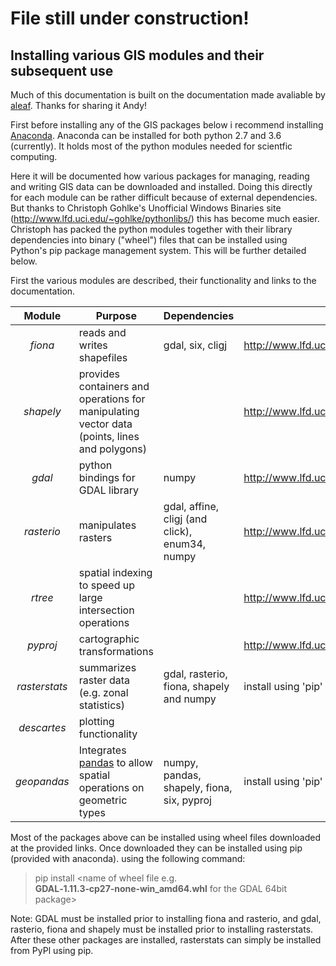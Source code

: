 # File still under construction!

## Installing various GIS modules and their subsequent use
Much of this documentation is built on the documentation made avaliable by [aleaf](https://github.com/aleaf). Thanks for sharing it  Andy!

First before installing any of the GIS packages below i recommend installing [Anaconda](https://www.continuum.io/). Anaconda can be installed for both python 2.7 and 3.6 (currently). It holds most of the python modules needed for scientfic computing.

Here it will be documented how various packages for managing, reading and writing GIS data can be downloaded and installed. Doing this directly for each module can be rather difficult because of external dependencies. But thanks to Christoph Gohlke's Unofficial Windows Binaries site (http://www.lfd.uci.edu/~gohlke/pythonlibs/) this has become much easier. Christoph has packed the python modules together with their library dependencies into binary ("wheel") files that can be installed using Python's pip package management system. This will be further detailed below.

First the various modules are described, their functionality and links to the documentation.

|  Module  |  Purpose  |  Dependencies  |  Unofficial binary  |  Documentation  |
|:---: |-----------|----------------|---------------------|-----------------|
| *fiona*  | reads and writes shapefiles | gdal, six, cligj | http://www.lfd.uci.edu/~gohlke/pythonlibs/#fiona | http://toblerity.org/fiona/ |
| *shapely*| provides containers and operations for manipulating vector data (points, lines and polygons)|  |  	http://www.lfd.uci.edu/~gohlke/pythonlibs/#shapely | https://pypi.python.org/pypi/Shapely |
| *gdal*   | python bindings for GDAL library | numpy | http://www.lfd.uci.edu/~gohlke/pythonlibs/#gdal | https://pypi.python.org/pypi/GDAL and http://www.gdal.org/ | 
| *rasterio* | manipulates rasters | gdal, affine, cligj (and click), enum34, numpy | http://www.lfd.uci.edu/~gohlke/pythonlibs/#rasterio | https://mapbox.github.io/rasterio/ |
| *rtree* | spatial indexing to speed up large intersection operations |  | http://www.lfd.uci.edu/~gohlke/pythonlibs/#rtree | http://toblerity.org/rtree/ |
| *pyproj* | cartographic transformations | | http://www.lfd.uci.edu/~gohlke/pythonlibs/#pyproj | https://github.com/jswhit/pyproj |
| *rasterstats* | summarizes raster data (e.g. zonal statistics) | gdal, rasterio, fiona, shapely and numpy | install using 'pip' | http://pythonhosted.org/rasterstats/ |
| *descartes* | plotting functionality  |    |    |  https://bitbucket.org/sgillies/descartes/  |  |
| *geopandas* | Integrates [pandas](http://pandas.pydata.org/) to allow spatial operations on geometric types | numpy, pandas, shapely, fiona, six, pyproj | install using 'pip' (http://geopandas.org/install.html) | http://geopandas.org/index.html |

Most of the packages above can be installed using wheel files downloaded at the provided links. Once downloaded they can be installed using pip (provided with anaconda). using the following command:

>pip install <name of wheel file e.g. **GDAL‑1.11.3‑cp27‑none‑win_amd64.whl** for the GDAL 64bit package>

Note: GDAL must be installed prior to installing fiona and rasterio, and gdal, rasterio, fiona and shapely must be installed prior to installing rasterstats. After these other packages are installed, rasterstats can simply be installed from PyPl using pip.
